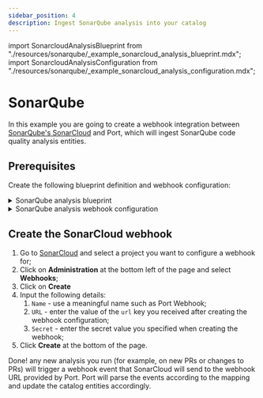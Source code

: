 ```yaml
---
sidebar_position: 4
description: Ingest SonarQube analysis into your catalog
---
```


import SonarcloudAnalysisBlueprint from "./resources/sonarqube/\_example_sonarcloud_analysis_blueprint.mdx";
import SonarcloudAnalysisConfiguration from "./resources/sonarqube/\_example_sonarcloud_analysis_configuration.mdx";

# SonarQube

In this example you are going to create a webhook integration between [SonarQube's SonarCloud](https://www.sonarsource.com/products/sonarcloud/) and Port, which will ingest SonarQube code quality analysis entities.

## Prerequisites

Create the following blueprint definition and webhook configuration:

<details>
<summary>SonarQube analysis blueprint</summary>

<SonarcloudAnalysisBlueprint/>

</details>

<details>
<summary>SonarQube analysis webhook configuration</summary>

<SonarcloudAnalysisConfiguration/>

</details>

## Create the SonarCloud webhook

1. Go to [SonarCloud](https://sonarcloud.io/projects) and select a project you want to configure a webhook for;
2. Click on **Administration** at the bottom left of the page and select **Webhooks**;
3. Click on **Create**
4. Input the following details:
   1. `Name` - use a meaningful name such as Port Webhook;
   2. `URL` - enter the value of the `url` key you received after creating the webhook configuration;
   3. `Secret` - enter the secret value you specified when creating the webhook;
5. Click **Create** at the bottom of the page.

Done! any new analysis you run (for example, on new PRs or changes to PRs) will trigger a webhook event that SonarCloud will send to the webhook URL provided by Port. Port will parse the events according to the mapping and update the catalog entities accordingly.
